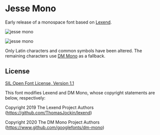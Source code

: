 # Jesse Mono
Early release of a monospace font based on [Lexend](https://lexend.com).


![jesse mono](https://github.com/MadSimple/jesse-mono/assets/92187165/3742eb2d-b71a-43d5-ba5d-a3f19cb19b50)

![jesse mono](https://github.com/MadSimple/jesse-mono/assets/92187165/ef8bf5cb-4553-423f-ab00-adacce652b35)


Only Latin characters and common symbols have been altered.
The remaining characters use [DM Mono](https://fonts.google.com/specimen/DM+Mono) as a fallback.

## License

[SIL Open Font License, Version 1.1](http://scripts.sil.org/OFL)

This font modifies Lexend and DM Mono, whose copyright statements are below, respectively:

Copyright 2019 The Lexend Project Authors (https://github.com/ThomasJockin/lexend)

Copyright 2020 The DM Mono Project Authors (https://www.github.com/googlefonts/dm-mono)
